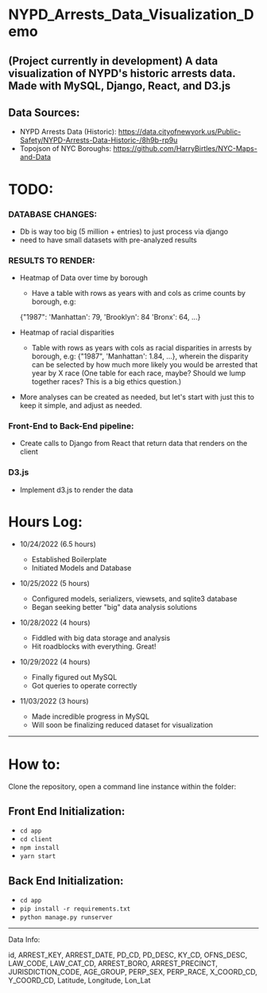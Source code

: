 # NYPD_Arrests_Data_Visualization_Demo

## (Project currently in development) A data visualization of NYPD's historic arrests data. Made with MySQL, Django, React, and D3.js
## Data Sources:
- NYPD Arrests Data (Historic): https://data.cityofnewyork.us/Public-Safety/NYPD-Arrests-Data-Historic-/8h9b-rp9u
- Topojson of NYC Boroughs: https://github.com/HarryBirtles/NYC-Maps-and-Data

# TODO:

### DATABASE CHANGES:
- Db is way too big (5 million + entries) to just process via django
- need to have small datasets with pre-analyzed results

### RESULTS TO RENDER:

- Heatmap of Data over time by borough
  - Have a table with rows as years with and cols as crime counts by borough, e.g: 
  
  {"1987": 'Manhattan': 79, 'Brooklyn': 84 'Bronx': 64, ...}

- Heatmap of racial disparities
  - Table with rows as years with cols as racial disparities in arrests by borough, e.g:   {"1987", 'Manhattan': 1.84, ...}, wherein the disparity can be selected by how much more likely you would be arrested that year by X race (One table for each race, maybe? Should we lump together races? This is a big ethics question.)

- More analyses can be created as needed, but let's start with just this to keep it simple, and adjust as needed.

### Front-End to Back-End pipeline:
- Create calls to Django from React that return data that renders on the client

### D3.js
- Implement d3.js to render the data


# Hours Log:
- 10/24/2022 (6.5 hours)
    - Established Boilerplate
    - Initiated Models and Database

- 10/25/2022 (5 hours)
    - Configured models, serializers, viewsets, and sqlite3 database
    - Began seeking better "big" data analysis solutions

- 10/28/2022 (4 hours)
    - Fiddled with big data storage and analysis
    - Hit roadblocks with everything. Great!
    
- 10/29/2022 (4 hours)
    - Finally figured out MySQL
    - Got queries to operate correctly

- 11/03/2022 (3 hours)
    - Made incredible progress in MySQL
    - Will soon be finalizing reduced dataset for visualization

---

# How to:

Clone the repository, open a command line instance within the folder:


## Front End Initialization:

- `cd app`
- `cd client`
- `npm install`
- `yarn start`

## Back End Initialization:


- `cd app`
- `pip install -r requirements.txt`
- `python manage.py runserver`

---

Data Info:

id,
ARREST_KEY,
ARREST_DATE,
PD_CD,
PD_DESC,
KY_CD,
OFNS_DESC,
LAW_CODE,
LAW_CAT_CD, 
ARREST_BORO,
ARREST_PRECINCT,
JURISDICTION_CODE,
AGE_GROUP,
PERP_SEX,
PERP_RACE,
X_COORD_CD,
Y_COORD_CD,
Latitude,
Longitude,
Lon_Lat